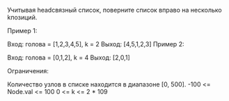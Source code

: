 Учитывая headсвязный список, поверните список вправо на несколько kпозиций.

 

Пример 1:


Вход: голова = [1,2,3,4,5], k = 2
 Выход: [4,5,1,2,3]
Пример 2:


Вход: голова = [0,1,2], k = 4
 Выход: [2,0,1]
 

Ограничения:

Количество узлов в списке находится в диапазоне [0, 500].
-100 <= Node.val <= 100
0 <= k <= 2 * 109